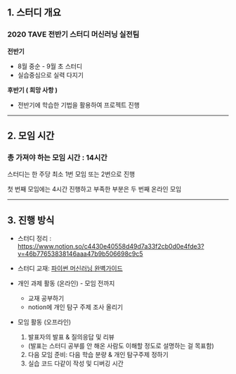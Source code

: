 ## 1. 스터디 개요

### 2020 TAVE 전반기 스터디 머신러닝 실전팀

**전반기**

- 8월 중순 - 9월 초 스터디
- 실습중심으로 실력 다지기

**후반기 ( 희망 사항 )**

- 전반기에 학습한 기법을 활용하여 프로젝트 진행

---

## 2. 모임 시간

### 총 가져야 하는 모임 시간 : 14시간

스터디는 한 주당 최소 1번 모임 또는 2번으로 진행

첫 번째 모임에는 4시간 진행하고 부족한 부분은 두 번째 온라인 모임

---

## 3. 진행 방식
- 스터디 정리 : https://www.notion.so/c4430e40558d49d7a33f2cb0d0e4fde3?v=46b77653838146aaa47b9b506698c9c5   

- 스터디 교재: [파이썬 머신러닝 완벽가이드](https://book.naver.com/bookdb/book_detail.nhn?bid=16238302)

- 개인 과제 활동 (온라인) - 모임 전까지
    - 교재 공부하기
    - notion에 개인 탐구 주제 조사 올리기

- 모임 활동 (오프라인)
    1. 발표자의 발표 & 질의응답 및 리뷰
	- (발표는 스터디 공부를 안 해온 사람도 이해할 정도로 설명하는 걸 목표함)
    2. 다음 모임 준비: 다음 학습 분량 & 개인 탐구주제 정하기
    3. 실습 코드 다같이 작성 및 디버깅 시간

